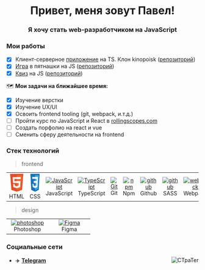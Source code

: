 <h1 align="center">Привет, меня зовут Павел!</h1>
<h3 align="center">Я хочу стать web-разработчиком на JavaScript</h3>

### Мои работы
* [x] Клиент-серверное <a href="https://chervyakov-vladislav.github.io/rs-clone/" target="_blank">приложение</a> на TS. Клон kinopoisk  (<a href="https://github.com/ctpater/rs-clone" target="_blank">репозиторий</a>)
* [x] <a href="https://ctpater.github.io/puzzle" target="_blank">Игра</a> в пятнашки на JS  (<a href="https://github.com/CTpaTer/puzzle" target="_blank">репозиторий</a>)
* [x] <a href="https://ctpater.github.io/songbird/" target="_blank">Квиз</a> на JS  (<a href="https://github.com/CTpaTer/songbird" target="_blank">репозиторий</a>)

🗺️ **Мои задачи на ближайшее время:**
<!-- TODO-IST:START -->
* [x] Изучение верстки
* [x] Изучение UX/UI
* [x] Освоить frontend tooling (git, webpack, и.т.д.)
* [ ] Пройти курс по JavaScript и React в <a href="https://rollingscopes.com/" target="_blank">rollingscopes.com</a>
* [ ] Создать порфолио на react и vue
* [ ] Сменить сферу деятельности на frontend
<!-- TODO-IST:END -->



### Стек технологий

>  frontend
 
<table width='100%'>
  <tr>
    <td align="center" width="96">
      <a href="#">
        <img src="https://github.com/devicons/devicon/blob/master/icons/html5/html5-original.svg" width="48" height="48" alt="HTML" />
      </a>
      <br>HTML
    </td>
    <td align="center" width="96">
      <a href="#">
        <img src="https://github.com/devicons/devicon/blob/master/icons/css3/css3-original.svg" width="48" height="48" alt="CSS" />
      </a>
      <br>CSS
    </td>
    <td align="center" width="96">
      <a href="#">
        <img src="https://upload.wikimedia.org/wikipedia/commons/thumb/9/99/Unofficial_JavaScript_logo_2.svg/1024px-Unofficial_JavaScript_logo_2.svg.png" width="48" height="48" alt="JavaScript" />
      </a>
      <br>JavaScript
    </td>
   <td align="center" width="96">
      <a href="#">
        <img src="https://upload.wikimedia.org/wikipedia/commons/thumb/4/4c/Typescript_logo_2020.svg/512px-Typescript_logo_2020.svg.png" width="48" height="48" alt="TypeScript" />
      </a>
      <br>TypeScript
    </td>
    <td align="center" width="96">
      <a href="#" >
        <img src="https://upload.wikimedia.org/wikipedia/commons/thumb/3/3f/Git_icon.svg/1200px-Git_icon.svg.png" width="48" height="48" alt="Git" />
      </a>
      <br>Git
    </td>
    <td align="center" width="96"> 
      <a href="#" >
        <img src="https://brandeps.com/icon-download/N/Npm-icon-vector-05.svg" width="48" height="48" alt="npm" />
      </a>
      <br>Npm
    </td>
    <td align="center" width="96"> 
      <a href="#" >
        <img src="https://brandeps.com/icon-download/G/Github-icon-vector-22.svg" width="48" height="48" alt="github" />
      </a>
      <br>Github
    </td>
    <td align="center" width="96"> 
      <a href="#" >
        <img src="https://brandeps.com/icon-download/S/Sass-icon-vector-04.svg" width="48" height="48" alt="github" />
      </a>
      <br>SASS
    </td>
    <td align="center" width="96">
      <a href="#">
        <img src="https://brandeps.com/logo-download/W/WebPack-logo-vector-01.svg" width="48" height="48" alt="webpack" />
      </a>
      <br>Webpack
    </td>
  </tr> 
</table>

>  design
 
<table width='100%'>
  <tr>
    <td align="center" width="96">
      <a href="#" >
        <img src="https://brandeps.com/logo-download/A/Adobe-Photoshop-CC-logo-vector-01.svg" width="45" height="45" alt="photoshop" />
      </a>
      <br>Photoshop
    </td>
    <td align="center" width="96">
      <a href="#" >
        <img src="https://upload.wikimedia.org/wikipedia/commons/3/33/Figma-logo.svg" width="45" height="45" alt="Figma" />
      </a>
      <br>Figma
    </td>
  </tr> 
</table>

### Социальные сети
<a href="#">
  <img align="right" src="https://github-readme-stats.vercel.app/api/top-langs?username=CTpaTer&show_icons=true&locale=en&layout=compact&theme=react" alt="CTpaTer" />
</a>


- ✈️ **[Telegram](https://t.me/dromon)**
